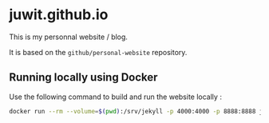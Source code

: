 # juwit.github.io

This is my personnal website / blog.

It is based on the `github/personal-website` repository.

## Running locally using Docker

Use the following command to build and run the website locally :

```bash
docker run --rm --volume=$(pwd):/srv/jekyll -p 4000:4000 -p 8888:8888 jekyll/jekyll:3.8 jekyll serve --force_polling --livereload --livereload-port 8888 --host 0.0.0.0
```